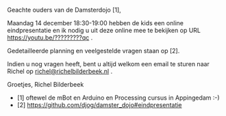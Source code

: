 Geachte ouders van de Damsterdojo [1],

Maandag 14 december 18:30-19:00 hebben de kids een online eindpresentatie
en ik nodig u uit deze online mee te bekijken
op URL https://youtu.be/?????????qc .

Gedetailleerde planning en veelgestelde vragen staan op [2].

Indien u nog vragen heeft, bent u altijd welkom een email te sturen naar
Richel op richel@richelbilderbeek.nl .

Groetjes, Richel Bilderbeek

 * [1] oftewel de mBot en Arduino en Processing cursus in Appingedam :-)
 * [2] https://github.com/djog/damster_dojo#eindpresentatie
